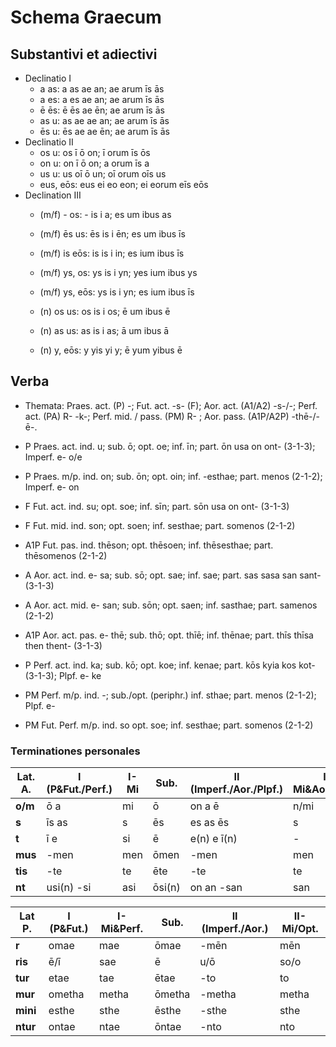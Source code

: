 # Schema Graecum

## Substantivi et adiectivi

- Declinatio I
  - a as: a as ae an; ae arum īs ās
  - a es: a es ae an; ae arum īs ās
  - ē ēs: ē ēs ae ēn; ae arum īs ās
  - as u: as ae ae an; ae arum īs ās
  - ēs u: ēs ae ae ēn; ae arum īs ās
- Declinatio II
  - os u: os ī ō on; ī orum īs ōs
  - on u: on ī ō on; a orum īs a
  - us u: us oī ō un; oī orum oīs us
  - eus, eōs: eus ei eo eon; ei eorum eīs eōs
- Declination III
  - (m/f) - os: - is i a; es um ibus as
  - (m/f) ēs us: ēs is i ēn; es um ibus īs
  - (m/f) is eōs: is is i in; es ium ibus īs
  - (m/f) ys, os: ys is i yn; yes ium ibus ys
  - (m/f) ys, eōs: ys is i yn; es ium ibus īs

  - (n) os us: os is i os; ē um ibus ē
  - (n) as us: as is i as; ā um ibus ā
  - (n) y, eōs: y yis yi y; ē yum yibus ē 


## Verba

- Themata: Praes. act. (P) -; Fut. act. -s- (F); Aor. act. (A1/A2) -s-/-; Perf. act. (PA) R- -k-; Perf. mid. / pass. (PM) R- ; Aor. pass. (A1P/A2P) -thē-/-ē-.

- P Praes. act. ind. u; sub. ō; opt. oe;  inf. īn; part. ōn usa on ont- (3-1-3); Imperf. e- o/e
- P Praes. m/p. ind. on; sub. ōn; opt. oin;  inf. -esthae; part. menos (2-1-2); Imperf. e- on

- F   Fut. act. ind. su; opt. soe; inf. sīn; part. sōn usa on ont- (3-1-3)
- F   Fut. mid. ind. son; opt. soen; inf. sesthae; part. somenos (2-1-2)
- A1P Fut. pas. ind. thēson; opt. thēsoen; inf. thēsesthae; part. thēsomenos (2-1-2)

- A   Aor. act. ind. e- sa; sub. sō; opt. sae;  inf. sae; part. sas sasa san sant- (3-1-3)
- A   Aor. act. mid. e- san; sub. sōn; opt. saen;  inf. sasthae; part. samenos (2-1-2)
- A1P Aor. act. pas. e- thē; sub. thō; opt. thīē;  inf. thēnae; part. thīs thīsa then thent- (3-1-3)

- P  Perf. act. ind. ka; sub. kō; opt. koe;  inf. kenae; part. kōs kyia kos kot- (3-1-3); Plpf. e- ke
- PM Perf. m/p. ind. -; sub./opt. (periphr.)  inf. sthae; part. menos (2-1-2); Plpf. e- 
- PM Fut. Perf. m/p. ind. so opt. soe; inf. sesthae; part. somenos (2-1-2)

### Terminationes personales

| Lat. A. | I (P&Fut./Perf.) | I-Mi | Sub.   | II (Imperf./Aor./Plpf.) | II-Mi&Aor.P./Opt. |
|---------|------------------|------|--------|-------------------------|-------------------|
| **o/m** | ō a              | mi   | ō      | on a ē                  | n/mi              |
| **s**   | īs as            | s    | ēs     | es as ēs                | s                 |
| **t**   | ī e              | si   | ē      | e(n) e ī(n)             | -                 |
| **mus** | -men             | men  | ōmen   | -men                    | men               |
| **tis** | -te              | te   | ēte    | -te                     | te                |
| **nt**  | usi(n) -si       | asi  | ōsi(n) | on an -san              | san               |


| Lat P.   | I (P&Fut.) | I-Mi&Perf. | Sub.   | II (Imperf./Aor.) | II-Mi/Opt. |
|----------|------------|------------|--------|-------------------|------------|
| **r**    | omae       | mae        | ōmae   | -mēn              | mēn        |
| **ris**  | ē/ī        | sae        | ē      | u/ō               | so/o       |
| **tur**  | etae       | tae        | ētae   | -to               | to         |
| **mur**  | ometha     | metha      | ōmetha | -metha            | metha      |
| **mini** | esthe      | sthe       | ēsthe  | -sthe             | sthe       |
| **ntur** | ontae      | ntae       | ōntae  | -nto              | nto        |



